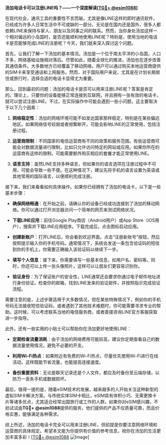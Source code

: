 **汤加电话卡可以注册LINE吗？——一个深度解读[[TG💪+ @esim1088](https://t.me/s/esim1088)]**

在现代社会，通讯工具的重要性不言而喻，尤其是像LINE这样的即时通讯软件，已经成为许多人日常生活中不可或缺的一部分。无论是在国内还是国外，很多人都依赖LINE来保持与家人、朋友以及同事之间的联系。然而，当你身处汤加这样一个相对偏远的小岛国时，是否还能顺利地使用LINE呢？特别是，使用当地的电话卡是否能够完成LINE的注册呢？今天，我们就来深入探讨这个问题。

首先，让我们了解一下汤加的基本情况。汤加是一个位于南太平洋的小岛国，人口不多，网络基础设施相对落后。尽管如此，随着全球化的推进，汤加也在逐步改善其通信条件。大多数地方已经覆盖了移动网络，用户可以通过购买本地运营商提供的SIM卡来享受通话和上网服务。然而，对于国际用户来说，尤其是在计划长期居住或旅行时，选择合适的电话卡显得尤为重要。

那么，回到最初的问题：汤加的电话卡是否可以用来注册LINE呢？答案是肯定的。理论上，只要你的设备能够正常连接到互联网，并且拥有一张有效的电话卡，就可以尝试注册LINE。不过，在实际操作中可能会遇到一些小问题，这主要取决于以下几个因素：

1. **网络稳定性**：汤加的网络环境可能不如发达国家那样稳定，特别是在某些偏远地区。如果网络信号较弱或者频繁断开，可能会影响LINE的正常使用，包括注册过程。
   
2. **运营商限制**：不同国家的电信运营商有不同的政策和服务范围。有些运营商可能会对数据流量进行限制，比如只允许访问特定的网站或应用。如果你所在的运营商有这样的限制，可能需要额外购买相应的套餐才能正常使用LINE。

3. **语言支持**：虽然LINE支持多种语言，但如果你的语言选项在注册过程中不可用，可能会导致一些不便。在这种情况下，建议先将手机的语言设置为英语或其他常用的国际语言，以便顺利完成注册。

接下来，我们来看看如何具体操作。如果你已经拥有了汤加的电话卡，以下是一些基本步骤：

- **确保网络畅通**：在开始之前，请确认你的设备已经成功连接到了汤加的移动网络。你可以通过打开浏览器访问一个简单的网页来测试网络状况。
  
- **下载LINE应用**：前往Google Play商店（Android用户）或App Store（iOS用户），搜索并下载LINE应用程序。下载完成后，点击图标启动应用。

- **创建新账户**：打开LINE后，你会看到欢迎界面。点击“注册新账号”按钮，然后按照提示输入你的手机号码。通常情况下，系统会发送一条包含验证码的短信到你的手机上，你需要正确输入该验证码以继续下一步。

- **填写个人信息**：接下来，你需要填写一些基本信息，如用户名、密码等。同时，你还可以上传一张头像照片，这样可以让朋友们更容易识别你。

- **验证身份**：为了保证账户的安全性，LINE通常还会要求你通过电子邮件地址进行身份验证。检查你的邮箱，找到LINE发来的验证邮件，并按照指示完成验证流程。

需要注意的是，上述步骤适用于大多数情况，但在某些特殊情况下，例如你的手机号码无法接收短信验证码，或者遇到了其他技术难题时，你可能需要寻求专业的帮助。这时候，可以考虑联系当地的电信服务商，或者直接咨询LINE官方客服获取进一步指导。

此外，还有一些实用的小贴士可以帮助你在汤加更好地使用LINE：

- **定期检查流量消耗**：由于汤加的网络费用可能较高，建议你定期查看自己的数据流量使用情况，避免不必要的开支。
  
- **利用Wi-Fi热点**：如果附近有免费的Wi-Fi热点，尽量优先使用Wi-Fi进行在线活动，这样既能节省流量，也能提高连接速度。

- **备份重要资料**：无论是聊天记录还是个人文件，都应及时备份至云端存储，以防万一丢失手机或数据损坏。

最后，值得一提的是，随着eSIM技术的发展，越来越多的人开始关注这种新型的虚拟SIM卡解决方案。与传统实体SIM卡相比，eSIM具有体积小巧、无需更换卡片等诸多优点，尤其适合经常出国旅行或工作的人群。如果你对eSIM感兴趣，不妨试试由**TG💪+ @esim1088**提供的服务，他们提供的产品不仅质量可靠，而且价格实惠，能够满足各种需求。

综上所述，汤加的电话卡完全可以用来注册LINE，但前提是你要注意网络环境和运营商的具体规定。希望本文能为你提供有价值的参考信息，祝你在汤加的生活更加丰富多彩！[[TG💪+ @esim1088](https://t.me/s/esim1088) ![Image](https://i.postimg.cc/4NQfJmqS/Snipaste-2025-05-13-00-14-12.png)]
